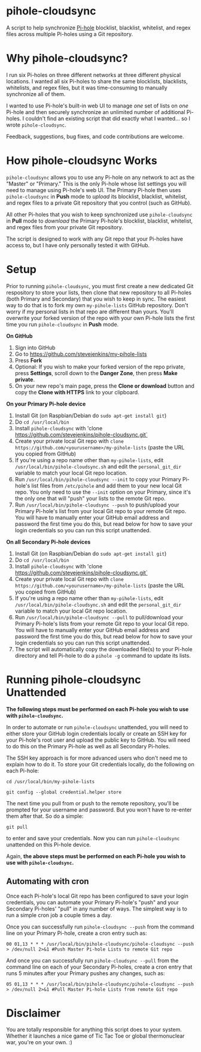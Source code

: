 # pihole-cloudsync
A script to help synchronize <a target="_blank" 
href="https://pi-hole.net/">Pi-hole</a> blocklist, blacklist, whitelist, and regex files across multiple Pi-holes using a Git repository.

# Why pihole-cloudsync?
I run six Pi-holes on three different networks at three different physical locations. I wanted all six Pi-holes to share the same blocklists, blacklists, whitelists, and regex files, but it was time-consuming to manually synchronize all of them.

I wanted to use Pi-hole's built-in web UI to manage *one* set of lists on *one* Pi-hole and then securely synchronize an unlimited number of additional Pi-holes. I couldn't find an existing script that did exactly what I wanted... so I wrote `pihole-cloudsync`.

Feedback, suggestions, bug fixes, and code contributions are welcome.

# How pihole-cloudsync Works
`pihole-cloudsync` allows you to use any Pi-hole on any network to act as the "Master" or "Primary." This is the only Pi-hole whose list settings you will need to manage using Pi-hole's web UI. The Primary Pi-hole then uses `pihole-cloudsync` in **Push** mode to *upload* its blocklist, blacklist, whitelist, and regex files to a private Git repository that you control (such as GitHub).

All other Pi-holes that you wish to keep synchronized use `pihole-cloudsync` in **Pull** mode to *download* the Primary Pi-hole's blocklist, blacklist, whitelist, and regex files from your private Git repository.

The script is designed to work with any Git repo that your Pi-holes have access to, but I have only personally tested it with GitHub.

# Setup
Prior to running `pihole-cloudsync`, you must first create a new dedicated Git respository to store your lists, then clone that new repository to all Pi-holes (both Primary and Secondary) that you wish to keep in sync. The easiest way to do that is to fork my own `my-pihole-lists` GitHub repository. Don't worry if my personal lists in that repo are different than yours. You'll overwrite your forked version of the repo with your own Pi-hole lists the first time you run `pihole-cloudsync` in **Push** mode.

**On GitHub**
1. Sign into GitHub
2. Go to https://github.com/stevejenkins/my-pihole-lists
3. Press **Fork**
4. Optional: If you wish to make your forked version of the repo private, press **Settings**, scroll down to the **Danger Zone**, then press **Make private**.
4. On your new repo's main page, press the **Clone or download** button and copy the **Clone with HTTPS** link to your clipboard.

**On your Primary Pi-hole device**
1. Install Git (on Raspbian/Debian do `sudo apt-get install git`)
2. Do `cd /usr/local/bin`
3. Install `pihole-cloudsync` with 'clone https://github.com/stevejenkins/pihole-cloudsync.git`
4. Create your private local Git repo with `clone https://github.com/<yourusername>/my-pihole-lists` (paste the URL you copied from GitHub)
5. If you're using a repo name other than `my-pihole-lists`, edit `/usr/local/bin/pihole-cloudsync.sh` and edit the `personal_git_dir` variable to match your local Git repo location.
6. Run `/usr/local/bin/pihole-cloudsync --init` to copy your Primary Pi-hole's list files from `/etc/pihole` and add them to your new local Git repo. You only need to use the `--init` option on your Primary, since it's the only one that will "push" your lists to the remote Git repo.
7. Run `/usr/local/bin/pihole-cloudsync --push` to push/upload your Primary Pi-hole's list from your local Git repo to your remote Git repo. You will have to manually enter your GitHub email address and password the first time you do this, but read below for how to save your login credentials so you can run this script unattended.

**On all Secondary Pi-hole devices**
1. Install Git (on Raspbian/Debian do `sudo apt-get install git`)
2. Do `cd /usr/local/bin`
3. Install `pihole-cloudsync` with 'clone https://github.com/stevejenkins/pihole-cloudsync.git`
4. Create your private local Git repo with `clone https://github.com/<yourusername>/my-pihole-lists` (paste the URL you copied from GitHub)
5. If you're using a repo name other than `my-pihole-lists`, edit `/usr/local/bin/pihole-cloudsync.sh` and edit the `personal_git_dir` variable to match your local Git repo location.
6. Run `/usr/local/bin/pihole-cloudsync --pull` to pull/download your Primary Pi-hole's lists from your remote Git repo to your local Git repo. You will have to manually enter your GitHub email address and password the first time you do this, but read below for how to save your login credentials so you can run this script unattended.
7. The script will automatically copy the downloaded file(s) to your Pi-hole directory and tell Pi-hole to do a `pihole -g` command to update its lists.

# Running pihole-cloudsync Unattended
**The following steps must be performed on each Pi-hole you wish to use with `pihole-cloudsync`.**

In order to automate or run `pihole-cloudsync` unattended, you will need to either store your GitHub login credentials locally or create an SSH key for your Pi-hole's root user and upload the public key to GitHub. You will need to do this on the Primary Pi-hole as well as all Secondary Pi-holes.

The SSH key approach is for more advanced users who don't need me to explain how to do it. To store your Git credentials locally, do the following on each Pi-hole:

`cd /usr/local/bin/my-pihole-lists`

`git config --global credential.helper store`

The next time you pull from or push to the remote repository, you'll be prompted for your username and password. But you won't have to re-enter them after that. So do a simple:

`git pull`

to enter and save your credentials. Now you can run `pihole-cloudsync` unattended on this Pi-hole device.

Again, **the above steps must be performed on each Pi-hole you wish to use with `pihole-cloudsync`.**

## Automating with cron
Once each Pi-hole's local Git repo has been configured to save your login credentials, you can automate your Primary Pi-hole's "push" and your Secondary Pi-holes' "pull" in any number of ways. The simplest way is to run a simple cron job a couple times a day.

Once you can successfully run `pihole-cloudsync --push` from the command line on your Primary Pi-hole, create a cron entry such as:

`00 01,13 * * * /usr/local/bin/pihole-cloudsync/pihole-cloudsync --push > /dev/null 2>&1 #Push Master Pi-hole Lists to remote Git repo`

And once you can successfully run `pihole-cloudsync --pull` from the command line on each of your Secondary Pi-holes, create a cron entry that runs 5 minutes after your Primary pushes any changes, such as:

`05 01,13 * * * /usr/local/bin/pihole-cloudsync/pihole-cloudsync --push > /dev/null 2>&1 #Pull Master Pi-hole Lists from remote Git repo`

# Disclaimer
You are totally responsible for anything this script does to your system. Whether it launches a nice game of Tic Tac Toe or global thermonuclear war, you're on your own. :)
